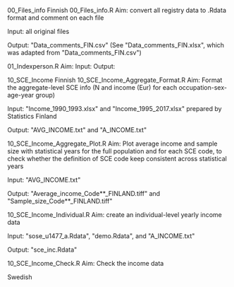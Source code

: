 
00_Files_info
Finnish
00_Files_info.R
Aim: convert all registry data to .Rdata format and comment on each file

Input: all original files

Output: "Data_comments_FIN.csv" (See "Data_comments_FIN.xlsx", which was adapted from "Data_comments_FIN.csv")

01_Indexperson.R
Aim: Input: Output:

10_SCE_Income
Finnish
10_SCE_Income_Aggregate_Format.R
Aim: Format the aggregate-level SCE info (N and income (Eur) for each occupation-sex-age-year group)

Input: "Income_1990_1993.xlsx" and "Income_1995_2017.xlsx" prepared by Statistics Finland

Output: "AVG_INCOME.txt" and "A_INCOME.txt"

10_SCE_Income_Aggregate_Plot.R
Aim: Plot average income and sample size with statistical years for the full population and for each SCE code, to check whether the definition of SCE code keep consistent across statistical years

Input: "AVG_INCOME.txt"

Output: "Average_income_Code**_FINLAND.tiff" and "Sample_size_Code**_FINLAND.tiff"

10_SCE_Income_Individual.R
Aim: create an individual-level yearly income data

Input: "sose_u1477_a.Rdata", "demo.Rdata", and "A_INCOME.txt"

Output: "sce_inc.Rdata"

10_SCE_Income_Check.R
Aim: Check the income data

Swedish
